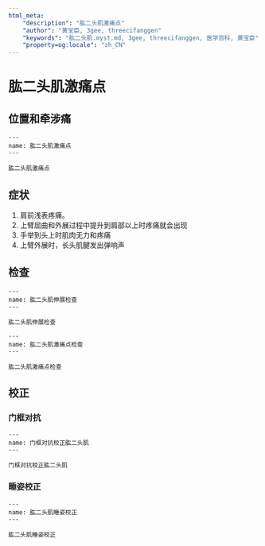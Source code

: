 ```yaml
---
html_meta:
    "description": "肱二头肌激痛点"
    "author": "黄宝臣, 3gee, threecifanggen"
    "keywords": "肱二头肌.myst.md, 3gee, threecifanggen, 医学百科, 黄宝臣"
    "property=og:locale": "zh_CN"
---
```


# 肱二头肌激痛点

## 位置和牵涉痛

```{figure} assets/img/2022-01-21-10-52-33.png
---
name: 肱二头肌激痛点
---

肱二头肌激痛点
```

## 症状

1. 肩前浅表疼痛。
2. 上臂屈曲和外展过程中提升到肩部以上时疼痛就会出现
3. 手举到头上时肌肉无力和疼痛
4. 上臂外展时，长头肌腱发出弹响声

## 检查

```{figure} assets/img/2022-01-21-10-56-18.png
---
name: 肱二头肌伸展检查
---

肱二头肌伸展检查
```

```{figure} assets/img/2022-01-21-10-57-20.png
---
name: 肱二头肌激痛点检查
---

肱二头肌激痛点检查
```

## 校正

### 门框对抗

```{figure} assets/img/2022-01-21-10-58-08.png
---
name: 门框对抗校正肱二头肌
---

门框对抗校正肱二头肌
```

### 睡姿校正

```{figure} assets/img/2022-01-21-10-59-06.png
---
name: 肱二头肌睡姿校正
---

肱二头肌睡姿校正
```